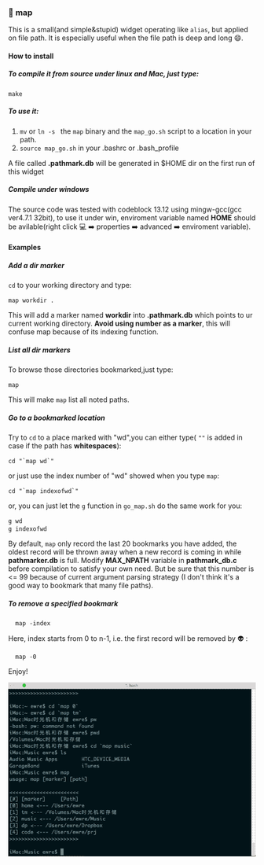 ### :round_pushpin: __map__  
This is a small(and simple&stupid) widget operating like `alias`, but applied on file path. It is especially useful when the file path is deep and long :smile:.   

#### How to install  

##### To compile it from source under linux and Mac, just type:  

    make
    
##### To use it:  

1. `mv` or `ln -s ` the `map` binary and the `map_go.sh` script to a location in your path.  
2. `source map_go.sh` in your .bashrc or .bash_profile  

A file called __.pathmark.db__ will be generated in $HOME dir on the first run of this widget 

##### Compile under windows

The source code was tested with codeblock 13.12 using mingw-gcc(gcc ver4.7.1 32bit), 
to use it under win, enviroment variable named __HOME__ should be avilable(right click :computer: :arrow_right: properties :arrow_right: advanced :arrow_right: enviroment variable).


#### Examples  

##### Add a dir marker   

`cd` to your working directory and type:

    map workdir .

This will add a marker named __workdir__ into __.pathmark.db__ which points to ur
current working directory. __Avoid using number as a marker__, this will confuse map because of its indexing function.

##### List all dir markers   

To browse those directories bookmarked,just type:

    map

This will make `map` list all noted paths.

##### Go to a bookmarked location  

Try to `cd` to a place marked with "wd",you can either type( `""` is added in case if the path has __whitespaces__):

    cd "`map wd`"

or just use the index number of "wd" showed when you type `map`:

    cd "`map indexofwd`"

or, you can just let the `g` function in `go_map.sh` do the same work for you:
    
    g wd
    g indexofwd

By default, `map` only record the last 20 bookmarks you have added, the oldest record will be thrown away when a new record is coming in while __pathmarker.db__ is full. Modify __MAX_NPATH__ variable in __pathmark_db.c__ before compilation to satisfy your own need. But be sure that this number is <= 99 because of current argument parsing strategy (I don't think it's a good way to bookmark that many file paths).

##### To remove a specified bookmark

      map -index

Here, index starts from 0 to n-1, i.e. the first record will be removed by :alien: :

      map -0

Enjoy!

![image](https://github.com/htc502/map/blob/master/map_howto.gif)
